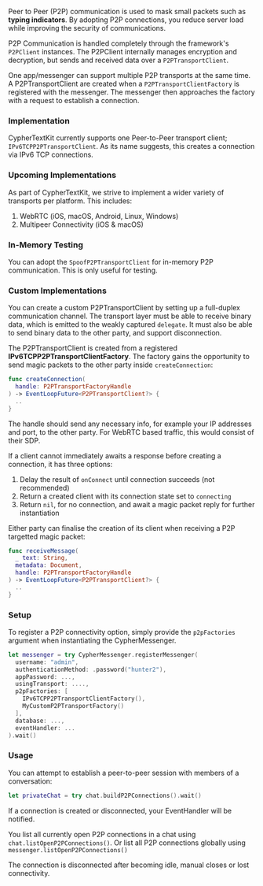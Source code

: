 Peer to Peer (P2P) communication is used to mask small packets such as **typing indicators**.
By adopting P2P connections, you reduce server load while improving the security of communications.

P2P Communication is handled completely through the framework's `P2PClient` instances.
The P2PClient internally manages encryption and decryption, but sends and received data over a `P2PTransportClient`.

One app/messenger can support multiple P2P transports at the same time.
A P2PTransportClient are created when a `P2PTransportClientFactory` is registered with the messenger.
The messenger then approaches the factory with a request to establish a connection.

### Implementation

CypherTextKit currently supports one Peer-to-Peer transport client; `IPv6TCPP2PTransportClient`.
As its name suggests, this creates a connection via IPv6 TCP connections.

### Upcoming Implementations

As part of CypherTextKit, we strive to implement a wider variety of transports per platform.
This includes:

1. WebRTC (iOS, macOS, Android, Linux, Windows)
2. Multipeer Connectivity (iOS & macOS)

### In-Memory Testing

You can adopt the `SpoofP2PTransportClient` for in-memory P2P communication. This is only useful for testing.

### Custom Implementations

You can create a custom P2PTransportClient by setting up a full-duplex communication channel.
The transport layer must be able to receive binary data, which is emitted to the weakly captured `delegate`.
It must also be able to send binary data to the other party, and support disconnection.

The P2PTransportClient is created from a registered **IPv6TCPP2PTransportClientFactory**.
The factory gains the opportunity to send magic packets to the other party inside `createConnection`:

```swift
func createConnection(
  handle: P2PTransportFactoryHandle
) -> EventLoopFuture<P2PTransportClient?> {
  ..
}
```

The handle should send any necessary info, for example your IP addresses and port, to the other party. 
For WebRTC based traffic, this would consist of their SDP.

If a client cannot immediately awaits a response before creating a connection, it has three options:

1. Delay the result of `onConnect` until connection succeeds (not recommended)
2. Return a created client with its connection state set to `connecting`
3. Return `nil`, for no connection, and await a magic packet reply for further instantiation

Either party can finalise the creation of its client when receiving a P2P targetted magic packet:

```swift
func receiveMessage(
  _ text: String,
  metadata: Document,
  handle: P2PTransportFactoryHandle
) -> EventLoopFuture<P2PTransportClient?> {
  ..
}
```

### Setup

To register a P2P connectivity option, simply provide the `p2pFactories` argument when instantiating the CypherMessenger.

```swift
let messenger = try CypherMessenger.registerMessenger(
  username: "admin",
  authenticationMethod: .password("hunter2"),
  appPassword: ...,
  usingTransport: ....,
  p2pFactories: [
    IPv6TCPP2PTransportClientFactory(),
    MyCustomP2PTransportFactory()
  ],
  database: ...,
  eventHandler: ...
).wait()
```

### Usage

You can attempt to establish a peer-to-peer session with members of a conversation:

```swift
let privateChat = try chat.buildP2PConnections().wait()
```

If a connection is created or disconnected, your EventHandler will be notified.

You list all currently open P2P connections in a chat using `chat.listOpenP2PConnections()`.
Or list all P2P connections globally using `messenger.listOpenP2PConnections()`

The connection is disconnected after becoming idle, manual closes or lost connectivity.
